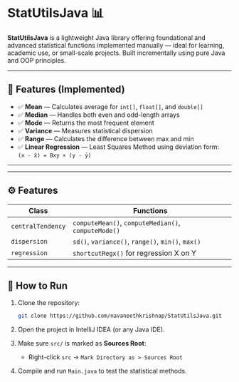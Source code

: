# StatUtilsJava 📊

**StatUtilsJava** is a lightweight Java library offering foundational and advanced statistical functions implemented manually — ideal for learning, academic use, or small-scale projects. Built incrementally using pure Java and OOP principles.

---

## 🚀 Features (Implemented)

- ✅ **Mean** — Calculates average for `int[]`, `float[]`, and `double[]`
- ✅ **Median** — Handles both even and odd-length arrays
- ✅ **Mode** — Returns the most frequent element
- ✅ **Variance** — Measures statistical dispersion
- ✅ **Range** — Calculates the difference between max and min
- ✅ **Linear Regression** — Least Squares Method using deviation form:  
   `(x - x̄) = Bxy × (y - ȳ)`

---


---

## ⚙️ Features

| Class               | Functions                                        |
|---------------------|--------------------------------------------------|
| `centralTendency`   | `computeMean()`, `computeMedian()`, `computeMode()` |
| `dispersion`        | `sd()`, `variance()`, `range()`, `min()`, `max()` |                            |
| `regression`        | `shortcutRegx()` for regression X on Y          |

---

## 🚀 How to Run

1. Clone the repository:
   ```bash
   git clone https://github.com/navaneethkrishnap/StatUtilsJava.git
2. Open the project in IntelliJ IDEA (or any Java IDE).

3. Make sure `src/` is marked as **Sources Root**:
   - Right-click `src` → `Mark Directory as > Sources Root`

4. Compile and run `Main.java` to test the statistical methods.

